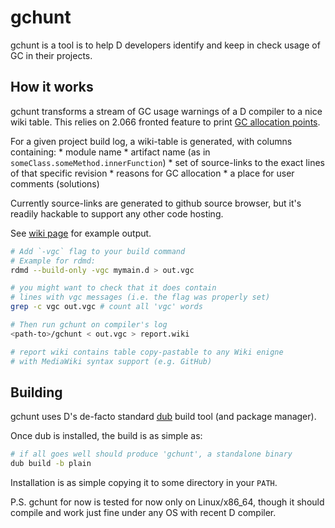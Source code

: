 gchunt
======

gchunt is a tool is to help D developers identify and keep in check usage of GC in their projects.

## How it works

gchunt transforms a stream of GC usage warnings of a D compiler to a nice wiki table. This relies on 2.066 fronted feature to print [GC allocation points](http://dlang.org/changelog.html#vgc-switch).

For a given project build log, a wiki-table is generated, with columns containing:
    * module name
    * artifact name (as in `someClass.someMethod.innerFunction`)
    * set of source-links to the exact lines of that specific revision
    * reasons for GC allocation
    * a place for user comments (solutions)

Currently source-links are generated to github source browser, but it's readily hackable to support any other code hosting.

See [wiki page](https://github.com/DmitryOlshansky/gchunt/wiki) for example output.

```sh
# Add `-vgc` flag to your build command
# Example for rdmd:
rdmd --build-only -vgc mymain.d > out.vgc

# you might want to check that it does contain 
# lines with vgc messages (i.e. the flag was properly set)
grep -c vgc out.vgc # count all 'vgc' words

# Then run gchunt on compiler's log
<path-to>/gchunt < out.vgc > report.wiki

# report wiki contains table copy-pastable to any Wiki enigne
# with MediaWiki syntax support (e.g. GitHub)
```


## Building

gchunt uses D's de-facto standard [dub](http://code.dlang.org/about) build tool (and package manager).

Once dub is installed, the build is as simple as:
```sh
# if all goes well should produce 'gchunt', a standalone binary
dub build -b plain
```

Installation is as simple copying it to some directory in your `PATH`.

P.S. gchunt for now is tested for now only on Linux/x86_64, though it should  compile and work just fine under any OS with recent D compiler.
